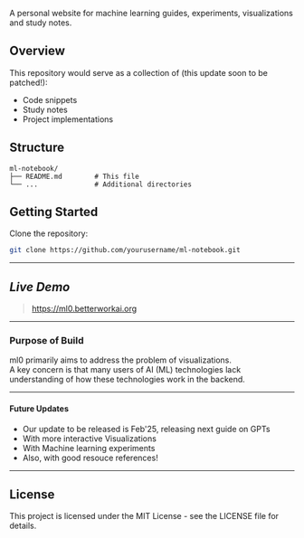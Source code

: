 
A personal website for machine learning guides, experiments, visualizations and study notes. 

## Overview

This repository would serve as a collection of (this update soon to be patched!):
- Code snippets
- Study notes
- Project implementations

## Structure

```
ml-notebook/
├── README.md        # This file
└── ...              # Additional directories
```

## Getting Started

Clone the repository:
```bash
git clone https://github.com/yourusername/ml-notebook.git
```
---
## *Live Demo*
> https://ml0.betterworkai.org

---
### Purpose of Build
ml0 primarily aims to address the problem of visualizations. <br>
A key concern is that many users of AI (ML) technologies lack understanding of how these technologies work in the backend.

---
#### Future Updates 
- Our update to be released is Feb'25, releasing next guide on GPTs
- With more interactive Visualizations
- With Machine learning experiments
- Also, with good resouce references!
---


## License

This project is licensed under the MIT License - see the LICENSE file for details.
